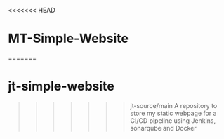 <<<<<<< HEAD
# MT-Simple-Website
=======
# jt-simple-website
>>>>>>> jt-source/main
A repository to store my static webpage for a CI/CD pipeline using Jenkins, sonarqube and Docker
